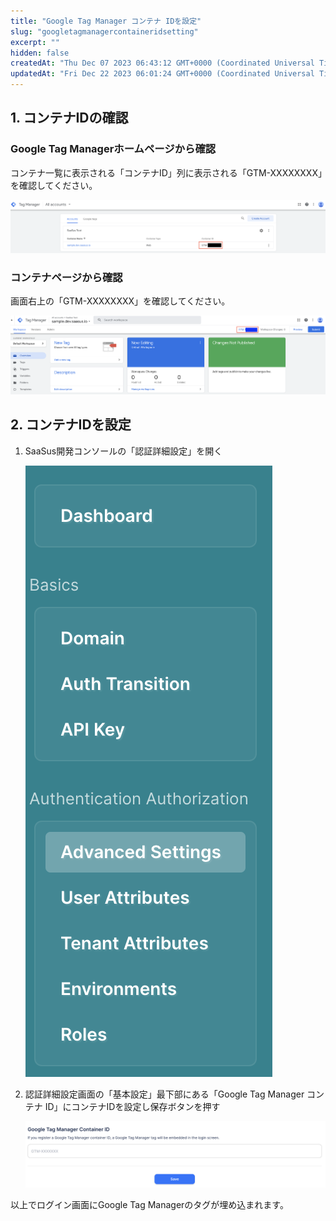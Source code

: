 ```yaml
---
title: "Google Tag Manager コンテナ IDを設定"
slug: "googletagmanagercontaineridsetting"
excerpt: ""
hidden: false
createdAt: "Thu Dec 07 2023 06:43:12 GMT+0000 (Coordinated Universal Time)"
updatedAt: "Fri Dec 22 2023 06:01:24 GMT+0000 (Coordinated Universal Time)"
---
```

## 1. コンテナIDの確認

### Google Tag Managerホームページから確認

コンテナ一覧に表示される「コンテナID」列に表示される「GTM-XXXXXXXX」を確認してください。

![googletagmanagercontaineridsetting-1](/ja/img/saas-development-console/googletagmanagersetting/googletagmanagercontaineridsetting-1.png)

### コンテナページから確認

画面右上の「GTM-XXXXXXXX」を確認してください。

![googletagmanagercontaineridsetting-2](/ja/img/saas-development-console/googletagmanagersetting/googletagmanagercontaineridsetting-2.png)

## 2. コンテナIDを設定

1. SaaSus開発コンソールの「認証詳細設定」を開く

   ![googletagmanagercontaineridsetting-3](/ja/img/saas-development-console/googletagmanagersetting/googletagmanagercontaineridsetting-3.png)
2. 認証詳細設定画面の「基本設定」最下部にある「Google Tag Manager コンテナ ID」にコンテナIDを設定し保存ボタンを押す

   ![googletagmanagercontaineridsetting-4](/ja/img/saas-development-console/googletagmanagersetting/googletagmanagercontaineridsetting-4.png)

以上でログイン画面にGoogle Tag Managerのタグが埋め込まれます。
